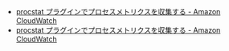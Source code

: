 - [procstat プラグインでプロセスメトリクスを収集する - Amazon CloudWatch](https://docs.aws.amazon.com/ja_jp/AmazonCloudWatch/latest/monitoring/CloudWatch-Agent-procstat-process-metrics.html)
- [procstat プラグインでプロセスメトリクスを収集する - Amazon CloudWatch](https://docs.aws.amazon.com/ja_jp/AmazonCloudWatch/latest/monitoring/CloudWatch-Agent-procstat-process-metrics.html#CloudWatch-Agent-procstat-process-metrics-collected)